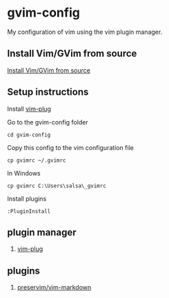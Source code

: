 # gvim-config
My configuration of vim using the vim plugin manager.

## Install Vim/GVim from source
[Install Vim/GVim from source](./install_vim_gvim_from_source.md)

## Setup instructions

Install [vim-plug](https://github.com/junegunn/vim-plug)

Go to the gvim-config folder
```
cd gvim-config
```

Copy this config to the vim configuration file
```
cp gvimrc ~/.gvimrc
```

In Windows
```
cp gvimrc C:\Users\salsa\_gvimrc
```

Install plugins
```
:PluginInstall
```

## plugin manager
1. [vim-plug](https://github.com/junegunn/vim-plug)

## plugins
1. [preservim/vim-markdown](https://github.com/preservim/vim-markdown)

